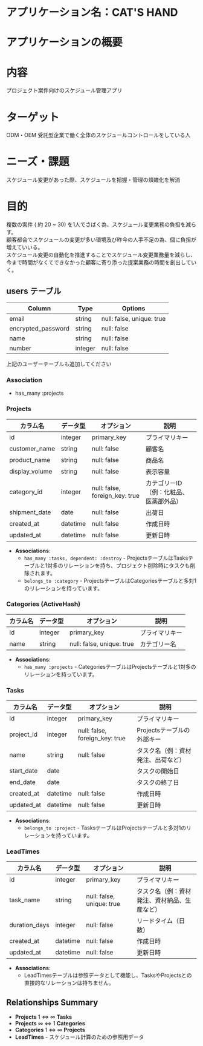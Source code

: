 # アプリケーション名：CAT'S HAND
# アプリケーションの概要
# 内容  
プロジェクト案件向けのスケジュール管理アプリ  
# ターゲット  
ODM・OEM 受託型企業で働く全体のスケジュールコントロールをしている人  
# ニーズ・課題  
スケジュール変更があった際、スケジュールを把握・管理の煩雑化を解消  
# 目的  
複数の案件 ( 約 20 ~ 30) を1人でさばく為、スケジュール変更業務の負担を減らす。  
顧客都合でスケジュールの変更が多い環境及び昨今の人手不足の為、個に負担が増えていいる。  
スケジュール変更の自動化を推進することでスケジュール変更業務量を減らし、  
今まで時間がなくてできなかった顧客に寄り添った提案業務の時間を創出していく。


## users テーブル

| Column             | Type    | Options     |
| ------------------ | ------- | ----------- |
| email              | string  | null: false, unique: true |
| encrypted_password | string  | null: false |
| name               | string  | null: false |
| number             | integer | null: false |

上記のユーザーテーブルも追加してください

### Association
- has_many :projects

### Projects
| カラム名         | データ型       | オプション                           | 説明                               |
|-----------------|---------------|-----------------------------------|-----------------------------------|
| id              | integer       | primary_key                       | プライマリキー                      |
| customer_name   | string        | null: false                       | 顧客名                              |
| product_name    | string        | null: false                       | 商品名                              |
| display_volume  | string        | null: false                       | 表示容量                            |
| category_id     | integer       | null: false, foreign_key: true    | カテゴリーID（例：化粧品、医薬部外品）|
| shipment_date   | date          | null: false                       | 出荷日                              |
| created_at      | datetime      | null: false                       | 作成日時                            |
| updated_at      | datetime      | null: false                       | 更新日時                            |

- **Associations**:
  - `has_many :tasks, dependent: :destroy` - ProjectsテーブルはTasksテーブルと1対多のリレーションを持ち、プロジェクト削除時にタスクも削除されます。
  - `belongs_to :category` - ProjectsテーブルはCategoriesテーブルと多対1のリレーションを持っています。

### Categories (ActiveHash)
| カラム名        | データ型       | オプション                           | 説明                               |
|----------------|---------------|-----------------------------------|-----------------------------------|
| id             | integer       | primary_key                       | プライマリキー                      |
| name           | string        | null: false, unique: true         | カテゴリー名                        |

- **Associations**:
  - `has_many :projects` - CategoriesテーブルはProjectsテーブルと1対多のリレーションを持っています。

### Tasks
| カラム名        | データ型       | オプション                           | 説明                               |
|----------------|---------------|-----------------------------------|-----------------------------------|
| id             | integer       | primary_key                       | プライマリキー                      |
| project_id     | integer       | null: false, foreign_key: true    | Projectsテーブルの外部キー           |
| name           | string        | null: false                       | タスク名（例：資材発注、出荷など）      |
| start_date     | date          |                                   | タスクの開始日                       |
| end_date       | date          |                                   | タスクの終了日                       |
| created_at     | datetime      | null: false                       | 作成日時                            |
| updated_at     | datetime      | null: false                       | 更新日時                            |

- **Associations**:
  - `belongs_to :project` - TasksテーブルはProjectsテーブルと多対1のリレーションを持っています。

### LeadTimes
| カラム名        | データ型       | オプション                           | 説明                               |
|----------------|---------------|-----------------------------------|-----------------------------------|
| id             | integer       | primary_key                       | プライマリキー                      |
| task_name      | string        | null: false, unique: true         | タスク名（例：資材発注、資材納品、生産など） |
| duration_days  | integer       | null: false                       | リードタイム（日数）                 |
| created_at     | datetime      | null: false                       | 作成日時                            |
| updated_at     | datetime      | null: false                       | 更新日時                            |

- **Associations**:
  - LeadTimesテーブルは参照データとして機能し、TasksやProjectsとの直接的なリレーションは持ちません。

## Relationships Summary

- **Projects** 1 ⇔ ∞ **Tasks**  
- **Projects** ∞ ⇔ 1 **Categories**
- **Categories** 1 ⇔ ∞ **Projects**
- **LeadTimes** - スケジュール計算のための参照用データ